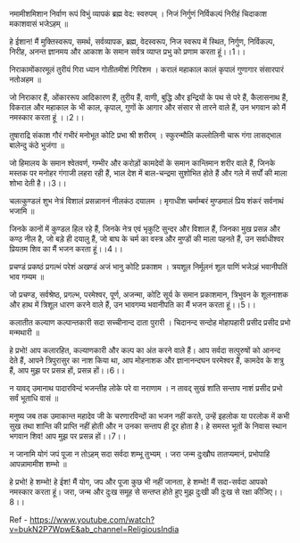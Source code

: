 नमामीशमिशान निर्वाण रूपं विभुं व्यापकं ब्रह्म वेद: स्वरुपम् ।
निजं निर्गुणं निर्विकल्पं निरीहं चिदाकाश मकाशवासं भजेऽहम्‌ ॥

हे ईशान! मैं मुक्तिस्वरूप, समर्थ, सर्वव्यापक, ब्रह्म, वेदस्वरूप, निज स्वरूप में स्थित, निर्गुण, निर्विकल्प, निरीह, अनन्त ज्ञानमय और आकाश के समान सर्वत्र व्याप्त प्रभु को प्रणाम करता हूं।।1।।

निराकामोंकारमूलं तुरीयं गिरा ध्यान गोतीतमीशं गिरिशम ।
करालं महाकाल कालं कृपालं गुणागार संसारपारं नतोअहम ॥

जो निराकार हैं, ओंकाररूप आदिकारण हैं, तुरीय हैं, वाणी, बुद्धि और इन्द्रियों के पथ से परे हैं, कैलासनाथ हैं, विकराल और महाकाल के भी काल, कृपाल, गुणों के आगार और संसार से तारने वाले हैं, उन भगवान को मैं नमस्कार करता हूं ।।2।।

तुषाराद्रि संकाश गौरं गभीरं मनोभूत कोटि प्रभा श्री शरीरम् ।
स्फुरन्मौलि कल्लोलिनी चारू गंगा लासद्भाल बालेन्दु कंठे भुजंगा ॥

जो हिमालय के समान श्वेतवर्ण, गम्भीर और करोड़ों कामदेवों के समान कान्तिमान शरीर वाले हैं, जिनके मस्तक पर मनोहर गंगाजी लहरा रही हैं, भाल देश में बाल-चन्द्रमा सुशोभित होते हैं और गले में सर्पों की माला शोभा देती है।।3।।

चलत्कुण्डलं शुभ नेत्रं विशालं प्रसन्नाननं नीलकंठ दयालम ।
मृगाधीश चर्माम्बरं मुण्डमालं प्रिय शंकरं सर्वनाथं भजामि ॥

जिनके कानों में कुण्डल हिल रहे हैं, जिनके नेत्र एवं भृकुटि सुन्दर और विशाल हैं, जिनका मुख प्रसन्न और कण्ठ नील है, जो बड़े ही दयालु हैं, जो बाघ के चर्म का वस्त्र और मुण्डों की माला पहनते हैं, उन सर्वाधीश्वर प्रियतम शिव का मैं भजन करता हूं।।4।।

प्रचण्डं प्रकष्ठं प्रगल्भं परेशं अखण्डं अजं भानु कोटि प्रकाशम ।
त्रयशूल निर्मूलनं शूल पाणिं भजेऽहं भवानीपतिं भाव गम्यम ॥

जो प्रचण्ड, सर्वश्रेष्ठ, प्रगल्भ, परमेश्वर, पूर्ण, अजन्मा, कोटि सूर्य के समान प्रकाशमान, त्रिभुवन के शूलनाशक और हाथ में त्रिशूल धारण करने वाले हैं, उन भावगम्य भवानीपति का मैं भजन करता हूं।।5।।

कलातीत कल्याण कल्पान्तकारी सदा सच्चीनान्द दाता पुरारी ।
चिदानन्द सन्दोह मोहापहारी प्रसीद प्रसीद प्रभो मन्मथारी ॥

हे प्रभो! आप कलारहित, कल्याणकारी और कल्प का अंत करने वाले हैं। आप सर्वदा सत्पुरुषों को आनन्द देते हैं, आपने त्रिपुरासुर का नाश किया था, आप मोहनाशक और ज्ञानानन्दघन परमेश्वर हैं, कामदेव के शत्रु हैं, आप मुझ पर प्रसन्न हों, प्रसन्न हों।।6।।

न यावद् उमानाथ पादारविन्दं भजन्तीह लोके परे वा नराणाम ।
न तावद् सुखं शांति सन्ताप नाशं प्रसीद प्रभो सर्वं भूताधि वासं ॥

मनुष्य जब तक उमाकान्त महादेव जी के चरणारविन्दों का भजन नहीं करते, उन्हें इहलोक या परलोक में कभी सुख तथा शान्ति की प्राप्ति नहीं होती और न उनका सन्ताप ही दूर होता है। हे समस्त भूतों के निवास स्थान भगवान शिव! आप मुझ पर प्रसन्न हों।।7।।

न जानामि योगं जपं पूजा न तोऽहम्‌  सदा सर्वदा शम्भू तुभ्यम् ।
जरा जन्म दुःखौघ तातप्यमानं, प्रभोपाहि आपन्नामामीश शम्भो ॥

हे प्रभो! हे शम्भो! हे ईश! मैं योग, जप और पूजा कुछ भी नहीं जानता, हे शम्भो! मैं सदा-सर्वदा आपको नमस्कार करता हूं। जरा, जन्म और दुःख समूह से सन्तप्त होते हुए मुझ दुःखी की दुःख से रक्षा कीजिए।।8।।

Ref - https://www.youtube.com/watch?v=bukN2P7WpwE&ab_channel=ReligiousIndia
